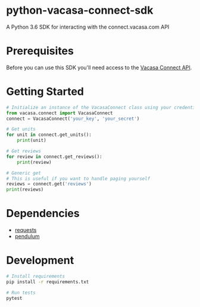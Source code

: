 # python-vacasa-connect-sdk
A Python 3.6 SDK for interacting with the connect.vacasa.com API

# Prerequisites
Before you can use this SDK you'll need access to the 
[Vacasa Connect API](https://connect.vacasa.com/). 

# Getting Started
```python
# Initialize an instance of the VacasaConnect class using your credentials.
from vacasa.connect import VacasaConnect
connect = VacasaConnect('your_key', 'your_secret')

# Get units
for unit in connect.get_units():
    print(unit)

# Get reviews
for review in connect.get_reviews():
    print(review)

# Generic get
# This is useful if you want to handle paging yourself
reviews = connect.get('reviews')
print(reviews)
```

# Dependencies
* [requests](https://github.com/requests/requests)
* [pendulum](https://github.com/sdispater/pendulum)

# Development
```bash
# Install requirements
pip install -r requirements.txt

# Run tests
pytest
```
